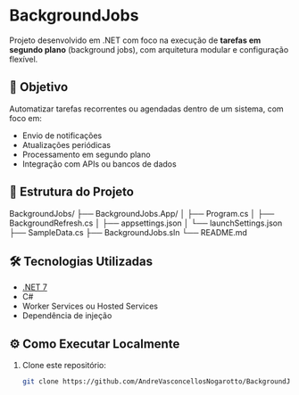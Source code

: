 # BackgroundJobs

Projeto desenvolvido em .NET com foco na execução de **tarefas em segundo plano** (background jobs), com arquitetura modular e configuração flexível.

## 🚀 Objetivo

Automatizar tarefas recorrentes ou agendadas dentro de um sistema, com foco em:

- Envio de notificações
- Atualizações periódicas
- Processamento em segundo plano
- Integração com APIs ou bancos de dados

## 🧱 Estrutura do Projeto
BackgroundJobs/
├── BackgroundJobs.App/
│ ├── Program.cs
│ ├── BackgroundRefresh.cs
│ ├── appsettings.json
│ └── launchSettings.json
├── SampleData.cs
├── BackgroundJobs.sln
└── README.md

## 🛠️ Tecnologias Utilizadas

- [.NET 7](https://dotnet.microsoft.com/)
- C#
- Worker Services ou Hosted Services
- Dependência de injeção

## ⚙️ Como Executar Localmente

1. Clone este repositório:

   ```bash
   git clone https://github.com/AndreVasconcellosNogarotto/BackgroundJobs.git
